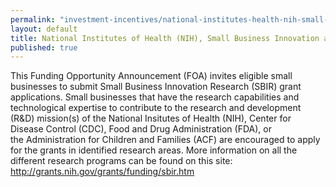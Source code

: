 ```yaml
---
permalink: "investment-incentives/national-institutes-health-nih-small-business-innovation-and-research-sbir-gra.html"
layout: default
title: National Institutes of Health (NIH), Small Business Innovation and Research (SBIR) Grant Applications
published: true
---
```


<P class=regulartext>This Funding Opportunity Announcement (FOA) invites eligible small businesses to submit Small Business Innovation Research (SBIR) grant applications.&nbsp;Small businesses&nbsp;that have the research capabilities and technological expertise to contribute to the research and development (R&amp;D)&nbsp;mission(s) of the National Insitutes of Health (NIH), Center for Disease Control&nbsp;(CDC), Food and Drug Administration&nbsp;(FDA), or the&nbsp;Administration for Children and Families (ACF) are&nbsp;encouraged to apply for the grants in identified research areas. More information on all the different research&nbsp;programs can be found on this site: <A href="http://grants.nih.gov/grants/funding/sbir.htm">http://grants.nih.gov/grants/funding/sbir.htm</a></p> 